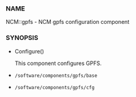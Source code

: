 
### NAME

NCM::gpfs - NCM gpfs configuration component

### SYNOPSIS

- Configure()

    This component configures GPFS.

- `/software/components/gpfs/base`
- `/software/components/gpfs/cfg`
